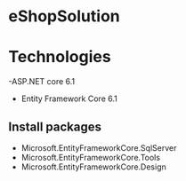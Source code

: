 # eShopSolution
# Technologies 
-ASP.NET core 6.1
- Entity Framework Core 6.1
## Install packages
- Microsoft.EntityFrameworkCore.SqlServer
- Microsoft.EntityFrameworkCore.Tools
- Microsoft.EntityFrameworkCore.Design